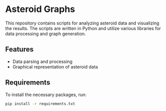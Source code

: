# Asteroid Graphs

This repository contains scripts for analyzing asteroid data and visualizing the results. The scripts are written in Python and utilize various libraries for data processing and graph generation.

## Features
- Data parsing and processing
- Graphical representation of asteroid data

## Requirements
To install the necessary packages, run:
```bash
pip install -r requirements.txt
